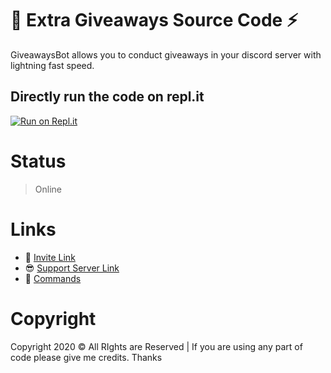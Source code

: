 # 🎁 Extra Giveaways Source Code ⚡
GiveawaysBot allows you to conduct giveaways in your discord server with lightning fast speed. 

## Directly run the code on repl.it
[![Run on Repl.it](https://repl.it/badge/github/Zaid-maker/official-giveaway-bot)](https://repl.it/github/Zaid-maker/official-giveaway-bot)

# Status 
> Online

# Links
- 🔗 [Invite Link](https://discordapp.com/api/oauth2/authorize?client_id=606587080042086420&permissions=8&scope=bot)
- 😎 [Support Server Link](https://discord.gg/wjBJJUY)
- 📃 [Commands](https://github.com/Zaid-maker/-Official-Giveaway-Bot-/blob/master/AVAILABLE_COMMANDS.md)

# Copyright 
Copyright 2020 © All RIghts are Reserved | If you are using any part of code please give me credits. Thanks
